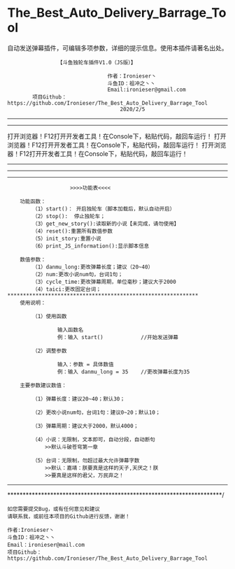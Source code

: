 # The_Best_Auto_Delivery_Barrage_Tool

自动发送弹幕插件，可编辑多项参数，详细的提示信息。使用本插件请著名出处。


					【斗鱼独轮车插件V1.0（JS版）】

									作者：Ironieser丶 
									斗鱼ID：祖冲之丶丶
									Email:ironieser@gmail.com
			项目Github：https://github.com/Ironieser/The_Best_Auto_Delivery_Barrage_Tool
										2020/2/5
***************************************************************
***************************************************************
打开浏览器！F12打开开发者工具！在Console下，粘贴代码，敲回车运行！
打开浏览器！F12打开开发者工具！在Console下，粘贴代码，敲回车运行！
打开浏览器！F12打开开发者工具！在Console下，粘贴代码，敲回车运行！
***************************************************************
***************************************************************
***************************************************************
						>>>>功能表<<<<
					
		功能函数：
			（1）start()：	开启独轮车（脚本加载后，默认自动开启）
			（2）stop():	停止独轮车；
			（3）get_new_story():读取新的小说【未完成，请勿使用】
			（4）reset():重置所有数值参数
			（5）init_story:重置小说
			（6）print_JS_information():显示脚本信息
			
		数值参数：
			（1）danmu_long:更改弹幕长度；建议（20~40）
			（2）num:更改小说num句，台词1句；
			（3）cycle_time:更改弹幕周期，单位毫秒；建议大于2000
			（4）taici:更改固定台词；
	*************************************************************
		使用说明：
		
			（1）使用函数
			
					输入函数名
					例：输入 start()			//开始发送弹幕
					
			（2）调整参数
			
					输入：参数 = 具体数值
					例：输入 danmu_long = 35 	//更改弹幕长度为35
				
		主要参数建议数值：
		
			（1）弹幕长度：建议20~40；默认30；
			
			（2）更改小说num句，台词1句：建议0~20；默认10；
			
			（3）弹幕周期：建议大于2000，默认4000；
			
			（4）小说：无限制，文本即可，自动分段，自动断句
				>>默认斗破苍穹第一章
				
			（5）台词：无限制，勿超过最大允许弹幕字数
				>>默认：嘉靖：朕要真是这样的天子,天厌之！朕			
				>>要真是这样的君父，万民弃之！
********************************************************************
**********************************************************************/

	如您需要提交Bug，或有任何意见和建议		
	请联系我，或前往本项目的Github进行反馈，谢谢！
		
	作者:Ironieser丶
	斗鱼ID：祖冲之丶丶
	Email：ironieser@mail.com
	项目Github：https://github.com/Ironieser/The_Best_Auto_Delivery_Barrage_Tool
